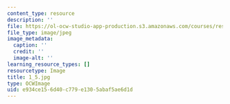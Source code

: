 ```yaml
---
content_type: resource
description: ''
file: https://ol-ocw-studio-app-production.s3.amazonaws.com/courses/res-18-006-calculus-revisited-single-variable-calculus-fall-2010/e934ce156d40c779e1305abaf5ae6d1d_1_5.jpg
file_type: image/jpeg
image_metadata:
  caption: ''
  credit: ''
  image-alt: ''
learning_resource_types: []
resourcetype: Image
title: 1_5.jpg
type: OCWImage
uid: e934ce15-6d40-c779-e130-5abaf5ae6d1d
---
```

